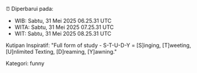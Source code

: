 ⏰ Diperbarui pada:
- WIB: Sabtu, 31 Mei 2025 06.25.31 UTC
- WITA: Sabtu, 31 Mei 2025 07.25.31 UTC
- WIT: Sabtu, 31 Mei 2025 08.25.31 UTC

Kutipan Inspiratif:
"Full form of study - S-T-U-D-Y = [S]inging, [T]weeting, [U]nlimited Texting, [D]reaming, [Y]awning."


Kategori: funny

